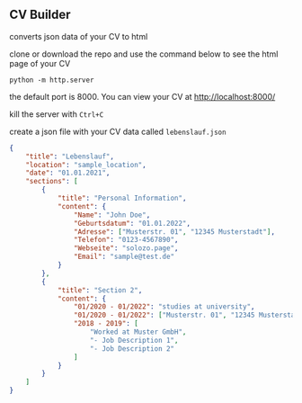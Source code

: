 ## CV Builder

converts json data of your CV to html

clone or download the repo and use the command below to see the html page of your CV

```shell
python -m http.server
```

the default port is 8000. You can view your CV at [http://localhost:8000/](http://localhost:8000/)

kill the server with `Ctrl+C`

create a json file with your CV data called `lebenslauf.json`

```json
{
	"title": "Lebenslauf",
	"location": "sample_location",
	"date": "01.01.2021",
	"sections": [
		{
			"title": "Personal Information",
			"content": {
				"Name": "John Doe",
				"Geburtsdatum": "01.01.2022",
				"Adresse": ["Musterstr. 01", "12345 Musterstadt"],
				"Telefon": "0123-4567890",
				"Webseite": "solozo.page",
				"Email": "sample@test.de"
			}
		},
		{
			"title": "Section 2",
			"content": {
				"01/2020 - 01/2022": "studies at university",
				"01/2020 - 01/2022": ["Musterstr. 01", "12345 Musterstadt"],
				"2018 - 2019": [
					"Worked at Muster GmbH",
					"- Job Description 1",
					"- Job Description 2"
				]
			}
		}
	]
}
```
